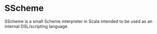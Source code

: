 SScheme
=======

SScheme is a small Scheme interpreter in Scala intended to be used as an internal DSL/scripting language.